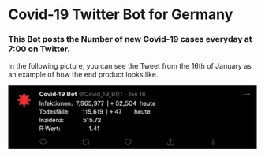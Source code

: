 # Covid-19 Twitter Bot for Germany #
### This Bot posts the Number of new Covid-19 cases everyday at 7:00 on Twitter. ###
In the following picture, you can see the Tweet from the 16th of January as an example of how the end product looks like.

![tweet](res/tweet.png)

